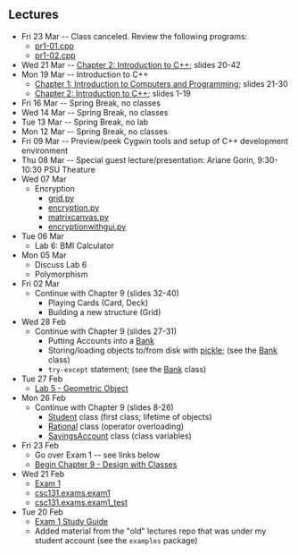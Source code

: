 ## Lectures
* Fri 23 Mar -- Class canceled. Review the following programs:
    * [pr1-01.cpp](../csc131/cpp/ch01/pr1-01.cpp)
    * [pr1-02.cpp](../csc131/cpp/ch01/pr1-02.cpp)
* Wed 21 Mar -- [Chapter 2: Introduction to C++](https://livemissouristate.sharepoint.com/sites/csc131/Shared%20Documents/Forms/AllItems.aspx?id=%2Fsites%2Fcsc131%2FShared%20Documents%2FPPTS%2FC%2B%2B%20Textbook/); slides 20-42
* Mon 19 Mar -- Introduction to C++
    * [Chapter 1: Introduction to Computers and Programming](https://livemissouristate.sharepoint.com/sites/csc131/Shared%20Documents/Forms/AllItems.aspx?id=%2Fsites%2Fcsc131%2FShared%20Documents%2FPPTS%2FC%2B%2B%20Textbook/Chapter01.ppt); slides 21-30
    * [Chapter 2: Introduction to C++](https://livemissouristate.sharepoint.com/sites/csc131/Shared%20Documents/Forms/AllItems.aspx?id=%2Fsites%2Fcsc131%2FShared%20Documents%2FPPTS%2FC%2B%2B%20Textbook/Chapter02.ppt); slides 1-19
* Fri 16 Mar -- Spring Break, no classes
* Wed 14 Mar -- Spring Break, no classes
* Tue 13 Mar -- Spring Break, no lab
* Mon 12 Mar -- Spring Break, no classes
* Fri 09 Mar -- Preview/peek Cygwin tools and setup of C++ development environment
* Thu 08 Mar -- Special guest lecture/presentation: Ariane Gorin, 9:30-10:30 PSU Theature
* Wed 07 Mar
    * Encryption
        * [grid.py](../csc131/ch09/encryption/grid.py)
        * [encryption.py](../csc131/ch09/encryption/encryption.py)
        * [matrixcanvas.py](../csc131/ch09/encryption/matrixcanvas.py)
        * [encryptionwithgui.py](../csc131/ch09/encryption/encryptionwithgui.py)
* Tue 06 Mar
    * Lab 6: BMI Calculator
* Mon 05 Mar
    * Discuss Lab 6
    * Polymorphism
* Fri 02 Mar
    * Continue with Chapter 9 (slides 32-40)
        * Playing Cards (Card, Deck)
        * Building a new structure (Grid)
* Wed 28 Feb
    * Continue with Chapter 9 (slides 27-31)
        * Putting Accounts into a [Bank](../csc131/ch09/bank.py)
        * Storing/loading objects to/from disk with [pickle](https://docs.python.org/3/library/pickle.html); (see the [Bank](../csc131/ch09/bank.py) class)
        * `try-except` statement; (see the [Bank](../csc131/ch09/bank.py) class)
* Tue 27 Feb
    * [Lab 5 - Geometric Object](https://github.com/msu-csc131/lab05/)
* Mon 26 Feb
    * Continue with Chapter 9 (slides 8-26)
        * [Student](../csc131/ch09/student.py) class (first class; lifetime of objects)
        * [Rational](../csc131/ch09/rational.py) class (operator overloading)
        * [SavingsAccount](../csc131/ch09/savings_account.py) class (class variables)
* Fri 23 Feb
    * Go over Exam 1 -- see links below
    * [Begin Chapter 9 - Design with Classes](https://livemissouristate.sharepoint.com/:p:/r/sites/csc131/_layouts/15/Doc.aspx?sourcedoc=%7B3A1DA170-F5B8-4966-AA45-779E7EB685FF%7D&file=ch09.pptx&action=edit&mobileredirect=true)
* Wed 21 Feb
    * [Exam 1](E1.md)
    * [csc131.exams.exam1](../csc131/exams/exam1.py)
    * [csc131.exams.exam1_test](../csc131/exams/exam1_test.py)
* Tue 20 Feb
    * [Exam 1 Study Guide](E1SG.md)
    * Added material from the "old" lectures repo that was under my student account (see the `examples` package)
